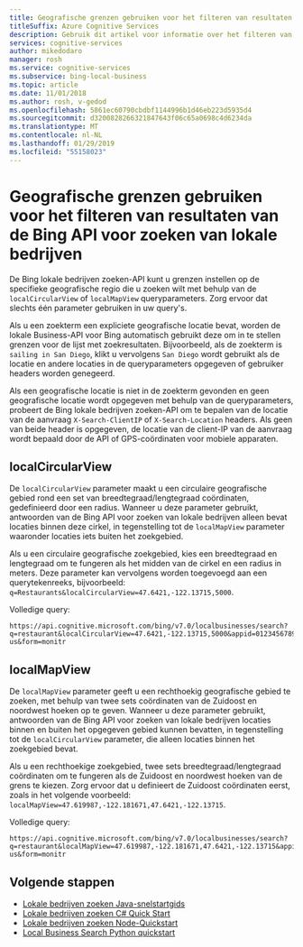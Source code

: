 ```yaml
---
title: Geografische grenzen gebruiken voor het filteren van resultaten van de Bing API voor zoeken van lokale bedrijven | Microsoft Docs
titleSuffix: Azure Cognitive Services
description: Gebruik dit artikel voor informatie over het filteren van resultaten van de Bing API voor zoeken van lokale bedrijven.
services: cognitive-services
author: mikedodaro
manager: rosh
ms.service: cognitive-services
ms.subservice: bing-local-business
ms.topic: article
ms.date: 11/01/2018
ms.author: rosh, v-gedod
ms.openlocfilehash: 5861ec60790cbdbf1144996b1d46eb223d5935d4
ms.sourcegitcommit: d3200828266321847643f06c65a0698c4d6234da
ms.translationtype: MT
ms.contentlocale: nl-NL
ms.lasthandoff: 01/29/2019
ms.locfileid: "55158023"
---
```

# <a name="use-geographic-boundaries-to-filter-results-from-the-bing-local-business-search-api"></a>Geografische grenzen gebruiken voor het filteren van resultaten van de Bing API voor zoeken van lokale bedrijven

De Bing lokale bedrijven zoeken-API kunt u grenzen instellen op de specifieke geografische regio die u zoeken wilt met behulp van de `localCircularView` of `localMapView` queryparameters. Zorg ervoor dat slechts één parameter gebruiken in uw query's. 

Als u een zoekterm een expliciete geografische locatie bevat, worden de lokale Business-API voor Bing automatisch gebruikt deze om in te stellen grenzen voor de lijst met zoekresultaten. Bijvoorbeeld, als de zoekterm is `sailing in San Diego`, klikt u vervolgens `San Diego` wordt gebruikt als de locatie en andere locaties in de queryparameters opgegeven of gebruiker headers worden genegeerd. 

Als een geografische locatie is niet in de zoekterm gevonden en geen geografische locatie wordt opgegeven met behulp van de queryparameters, probeert de Bing lokale bedrijven zoeken-API om te bepalen van de locatie van de aanvraag `X-Search-ClientIP` of `X-Search-Location` headers. Als geen van beide header is opgegeven, de locatie van de client-IP van de aanvraag wordt bepaald door de API of GPS-coördinaten voor mobiele apparaten.

## <a name="localcircularview"></a>localCircularView

De `localCircularView` parameter maakt u een circulaire geografische gebied rond een set van breedtegraad/lengtegraad coördinaten, gedefinieerd door een radius. Wanneer u deze parameter gebruikt, antwoorden van de Bing API voor zoeken van lokale bedrijven alleen bevat locaties binnen deze cirkel, in tegenstelling tot de `localMapView` parameter waaronder locaties iets buiten het zoekgebied.

Als u een circulaire geografische zoekgebied, kies een breedtegraad en lengtegraad om te fungeren als het midden van de cirkel en een radius in meters. Deze parameter kan vervolgens worden toegevoegd aan een querytekenreeks, bijvoorbeeld: `q=Restaurants&localCircularView=47.6421,-122.13715,5000`.

Volledige query:

```
https://api.cognitive.microsoft.com/bing/v7.0/localbusinesses/search?q=restaurant&localCircularView=47.6421,-122.13715,5000&appid=0123456789ABCDEF&mkt=en-us&form=monitr
```

## <a name="localmapview"></a>localMapView

De `localMapView` parameter geeft u een rechthoekig geografische gebied te zoeken, met behulp van twee sets coördinaten van de Zuidoost en noordwest hoeken op te geven. Wanneer u deze parameter gebruikt, antwoorden van de Bing API voor zoeken van lokale bedrijven locaties binnen en buiten het opgegeven gebied kunnen bevatten, in tegenstelling tot de `localCircularView` parameter, die alleen locaties binnen het zoekgebied bevat.

Als u een rechthoekige zoekgebied, twee sets breedtegraad/lengtegraad coördinaten om te fungeren als de Zuidoost en noordwest hoeken van de grens te kiezen. Zorg ervoor dat u definieert de Zuidoost coördinaten eerst, zoals in het volgende voorbeeld: `localMapView=47.619987,-122.181671,47.6421,-122.13715`.

Volledige query:

```
https://api.cognitive.microsoft.com/bing/v7.0/localbusinesses/search?q=restaurant&localMapView=47.619987,-122.181671,47.6421,-122.13715&appid=0123456789ABCDEF&mkt=en-us&form=monitr
```

## <a name="next-steps"></a>Volgende stappen
- [Lokale bedrijven zoeken Java-snelstartgids](quickstarts/local-search-java-quickstart.md)
- [Lokale bedrijven zoeken C# Quick Start](quickstarts/local-quickstart.md)
- [Lokale bedrijven zoeken Node-Quickstart](quickstarts/local-search-node-quickstart.md)
- [Local Business Search Python quickstart](quickstarts/local-search-python-quickstart.md)
